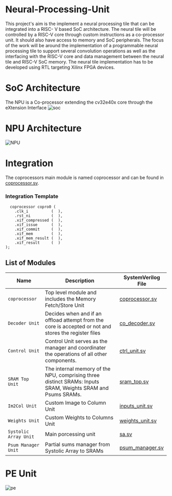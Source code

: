 # Neural-Processing-Unit
This project's aim is the implement a neural processing tile that can be integrated into
a RISC- V based SoC architecture. The neural tile will be controlled by a RISC-V core
through custom instructions as a co-processor unit. It should also have access to memory
and SoC peripherals. The focus of the work will be around the implementation of a
programmable neural processing tile to support several convolution operations as well as
the interfacing with the RISC-V core and data management between the neural tile and
RISC-V SoC memory. The neural tile implementation has to be developed using RTL
targeting Xilinx FPGA devices.
# SoC Architecture
The NPU is a Co-processor extending the cv32e40x core through the eXtension Interface
![soc](https://github.com/habibaouinti/NPU_X_Interface/assets/123462058/da7bb03e-8357-4135-a8aa-49d4fc987624)
# NPU Architecture
![NPU](https://github.com/habibaouinti/NPU_X_Interface/assets/123462058/3e0f4898-6ead-4924-a1e3-622520aadf86)
# Integration
The coprocessors main module is named coprocessor and can be found in [coprocessor.sv](RTL/coprocessor.sv). 
### Integration Template
      coprocessor copro0 (
        .clk_i          (  ),
        .rst_ni         (  ),
        .xif_compressed (  ),
        .xif_issue      (  ),
        .xif_commit     (  ),
        .xif_mem        (  ),
        .xif_mem_result (  ),
        .xif_result     (  )
    );

## List of Modules

| Name                           | Description                                                                                                                                                                                       | SystemVerilog File                                                                                             |
| ------------------------------ | ------------------------------------------------------------------------------------------------------------------------------------------------------------------------------------------------- | -------------------------------------------------------------------------------------------------------------- |
| `coprocessor`                       | Top level module and includes the Memory Fetch/Store Unit                                                                                                                                                                                  | [coprocessor.sv](RTL/coprocessor.sv)                                                                         |
| `Decoder Unit` | Decides when and if an offload attempt from the core is accepted or not and stores the register files | [co_decoder.sv](RTL/co_decoder.sv)       |
| `Control Unit`          | Control Unit serves as the manager and coordinater the operations of all other components.  | [ctrl_unit.sv](RTL/Ctrl_Unit/ctrl_unit.sv) |
| `SRAM Top Unit`         | The internal memory of the NPU, comprising three distinct SRAMs: Inputs SRAM, Weights SRAM and Psums SRAMs. | [sram_top.sv](RTL/SRAMs_Unit/sram_top.sv)|
| `Im2Col Unit`           | Custom Image to Column Unit | [inputs_unit.sv](RTL/Im2Col_Unit/inputs_unit.sv)      |
| `Weights Unit`          | Custom Weights to Columns Unit | [weights_unit.sv](RTL/Weights_Unit/weights_unit.sv)                                                 |
| `Systolic Array Unit`   | Main porcessing unit | [sa.sv](RTL/Systolic_Array/sa.sv)            |
| `Psum Manager Unit`     | Partial sums manager from Systolic Array to SRAMs | [psum_manager.sv](RTL/Psum_Manager/psum_manager.sv)                                                             |

# PE Unit
![pe](https://github.com/habibaouinti/NPU_X_Interface/assets/123462058/5d0abf7a-c7fc-4b2d-8f8d-20a4676d4906)
